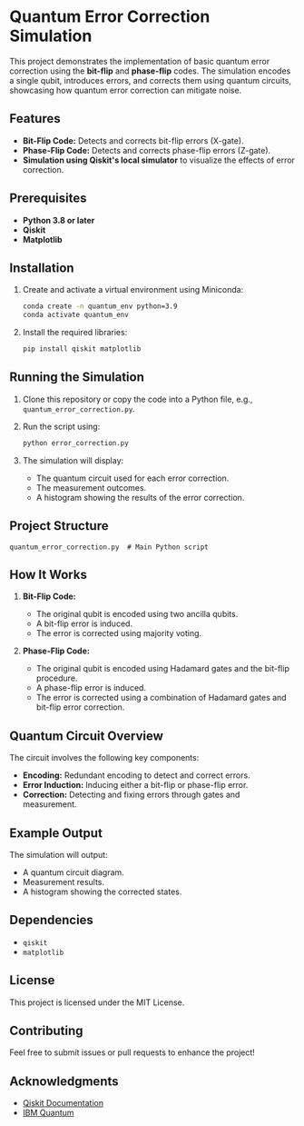 # Quantum Error Correction Simulation

This project demonstrates the implementation of basic quantum error correction using the **bit-flip** and **phase-flip** codes. The simulation encodes a single qubit, introduces errors, and corrects them using quantum circuits, showcasing how quantum error correction can mitigate noise.

## Features

- **Bit-Flip Code:** Detects and corrects bit-flip errors (X-gate).
- **Phase-Flip Code:** Detects and corrects phase-flip errors (Z-gate).
- **Simulation using Qiskit's local simulator** to visualize the effects of error correction.

## Prerequisites

- **Python 3.8 or later**
- **Qiskit**
- **Matplotlib**

## Installation

1. Create and activate a virtual environment using Miniconda:

   ```bash
   conda create -n quantum_env python=3.9
   conda activate quantum_env
   ```

2. Install the required libraries:

   ```bash
   pip install qiskit matplotlib
   ```

## Running the Simulation

1. Clone this repository or copy the code into a Python file, e.g., `quantum_error_correction.py`.

2. Run the script using:

   ```bash
   python error_correction.py
   ```

3. The simulation will display:
   - The quantum circuit used for each error correction.
   - The measurement outcomes.
   - A histogram showing the results of the error correction.

## Project Structure

```plaintext
quantum_error_correction.py  # Main Python script
```

## How It Works

1. **Bit-Flip Code:**
    - The original qubit is encoded using two ancilla qubits.
    - A bit-flip error is induced.
    - The error is corrected using majority voting.

2. **Phase-Flip Code:**
    - The original qubit is encoded using Hadamard gates and the bit-flip procedure.
    - A phase-flip error is induced.
    - The error is corrected using a combination of Hadamard gates and bit-flip error correction.

## Quantum Circuit Overview

The circuit involves the following key components:

- **Encoding:** Redundant encoding to detect and correct errors.
- **Error Induction:** Inducing either a bit-flip or phase-flip error.
- **Correction:** Detecting and fixing errors through gates and measurement.

## Example Output

The simulation will output:

- A quantum circuit diagram.
- Measurement results.
- A histogram showing the corrected states.

## Dependencies

- `qiskit`
- `matplotlib`

## License

This project is licensed under the MIT License.

## Contributing

Feel free to submit issues or pull requests to enhance the project!

## Acknowledgments

- [Qiskit Documentation](https://qiskit.org/documentation/)
- [IBM Quantum](https://quantum-computing.ibm.com/)
